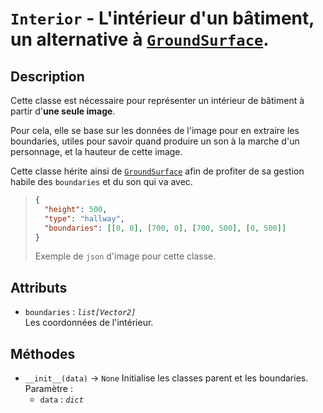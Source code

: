 # `Interior` - L'intérieur d'un bâtiment, un alternative à [`GroundSurface`](ground_surface.md).

## Description

Cette classe est nécessaire pour représenter un intérieur de bâtiment à partir d'**une seule image**.

Pour cela, elle se base sur les données de l'image pour en extraire les boundaries, utiles pour savoir quand produire un son à la marche d'un personnage, et la hauteur de cette image.

Cette classe hérite ainsi de [`GroundSurface`](ground_surface.md) afin de profiter de sa gestion habile des `boundaries` et du son qui va avec.

> ```json
> {
> 	"height": 500,
> 	"type": "hallway",
> 	"boundaries": [[0, 0], [700, 0], [700, 500], [0, 500]]
> }
> ```
> Exemple de `json` d'image pour cette classe.

## Attributs
- `boundaries` : *`list[Vector2]`* \
  Les coordonnées de l'intérieur.

## Méthodes
- `__init__(data)` &rarr; `None`
  Initialise les classes parent et les boundaries.
  Paramètre :
  * `data` : *`dict`*
